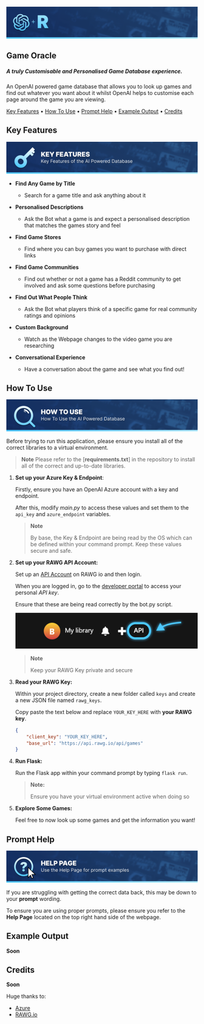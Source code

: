 ![Main Banner](gh-assets/readme-banner.png)

<h2>Game Oracle</h2>

<h5>A truly Customisable and Personalised Game Database experience.</h5>

An OpenAI powered game database that allows you to look up games and find out whatever you want about it whilst OpenAI helps to customise each page around the game you are viewing.



<p>
  <a href="#key-features">Key Features</a> •
  <a href="#how-to-use">How To Use</a> •
  <a href="#prompt-help">Prompt Help</a> •
  <a href="#example-output">Example Output</a> •
  <a href="#credits">Credits</a> 
</p>




## Key Features

![Key Features Banner](gh-assets/key-features-banner.png)

* **Find Any Game by Title**
  
  - Search for a game title and ask anything about it
  
* **Personalised Descriptions**
  
  - Ask the Bot what a game is and expect a personalised description that matches the games story and feel
  
* **Find Game Stores**

  - Find where you can buy games you want to purchase with direct links

* **Find Game Communities**

  - Find out whether or not a game has a Reddit community to get involved and ask some questions before purchasing

* **Find Out What People Think**

  - Ask the Bot what players think of a specific game for real community ratings and opinions

* **Custom Background**

  - Watch as the Webpage changes to the video game you are researching

* **Conversational Experience**

  - Have a conversation about the game and see what you find out!

    

## How To Use

![How To Use Banner](gh-assets/how-to-use-banner.png)

Before trying to run this application, please ensure you install all of the correct libraries to a virtual environment.

> **Note**
> Please refer to the [**requirements.txt**] in the repository to install all of the correct and up-to-date libraries.



1) **Set up your Azure Key & Endpoint**:

   Firstly, ensure you have an OpenAI Azure account with a key and endpoint.

   After this, modify *main.py* to access these values and set them to the `api_key` and `azure_endpoint` variables.

   > **Note**
   >
   > By base, the Key & Endpoint are being read by the OS which can be defined within your command prompt. Keep these values secure and safe.
2. **Set up your RAWG API Account:**

   Set up an [API Account](https://rawg.io/) on RAWG io and then login.

   When you are logged in, go to the [developer portal](https://rawg.io/apidocs) to access your personal *API key*.

   Ensure that these are being read correctly by the bot.py script.

   ![Dashboard](gh-assets/Dashboard.png)

   > **Note**
   >
   > Keep your RAWG Key private and secure

3. **Read your RAWG Key:**

   Within your project directory, create a new folder called `keys` and create a new JSON file named `rawg_keys`.
   
   Copy paste the text below and replace `YOUR_KEY_HERE` with **your RAWG key**.
   
   ```json
   {
       "client_key": "YOUR_KEY_HERE",
       "base_url": "https://api.rawg.io/api/games"
   }
   ```
   
4. **Run Flask:**

   Run the Flask app within your command prompt by typing `flask run`.

   > **Note:**
   >
   > Ensure you have your virtual environment active when doing so

5. **Explore Some Games:**

   Feel free to now look up some games and get the information you want!



## Prompt Help

![Help Page Banner](gh-assets/help-banner.png)

If you are struggling with getting the correct data back, this may be down to your **prompt** wording.

To ensure you are using proper prompts, please ensure you refer to the **Help Page** located on the top right hand side of the webpage.




## Example Output

**Soon**



## Credits

**Soon**

Huge thanks to:

- [Azure](https://azure.microsoft.com/en-gb/pricing/purchase-options/azure-account/search?icid=free-search&ef_id=_k_CjwKCAiA3ZC6BhBaEiwAeqfvyjldSpYmnBiBxu3p14RMM4OA8yQiS7emMeiyQpGL3UymUj-DJfJwYxoCEGsQAvD_BwE_k_&OCID=AIDcmm3bvqzxp1_SEM__k_CjwKCAiA3ZC6BhBaEiwAeqfvyjldSpYmnBiBxu3p14RMM4OA8yQiS7emMeiyQpGL3UymUj-DJfJwYxoCEGsQAvD_BwE_k_&gad_source=1&gclid=CjwKCAiA3ZC6BhBaEiwAeqfvyjldSpYmnBiBxu3p14RMM4OA8yQiS7emMeiyQpGL3UymUj-DJfJwYxoCEGsQAvD_BwE)
- [RAWG.io](https://rawg.io/)
